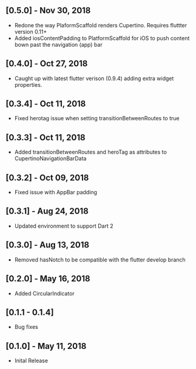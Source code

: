 ## [0.5.0] - Nov 30, 2018

* Redone the way PlaformScaffold renders Cupertino. Requires fluttter version 0.11+
* Added iosContentPadding to PlatformScaffold for iOS to push content bown past the navigation (app) bar

## [0.4.0] - Oct 27, 2018

* Caught up with latest flutter verison (0.9.4) adding extra widget properties.

## [0.3.4] - Oct 11, 2018

* Fixed herotag issue when setting transitionBetweenRoutes to true

## [0.3.3] - Oct 11, 2018

* Added transitionBetweenRoutes and heroTag as attributes to CupertinoNavigationBarData

## [0.3.2] - Oct 09, 2018

* Fixed issue with AppBar padding

## [0.3.1] - Aug 24, 2018

* Updated environment to support Dart 2 

## [0.3.0] - Aug 13, 2018

* Removed hasNotch to be compatible with the flutter develop branch

## [0.2.0] - May 16, 2018

* Added CircularIndicator

## [0.1.1 - 0.1.4] 

* Bug fixes

## [0.1.0] - May 11, 2018

* Inital Release
